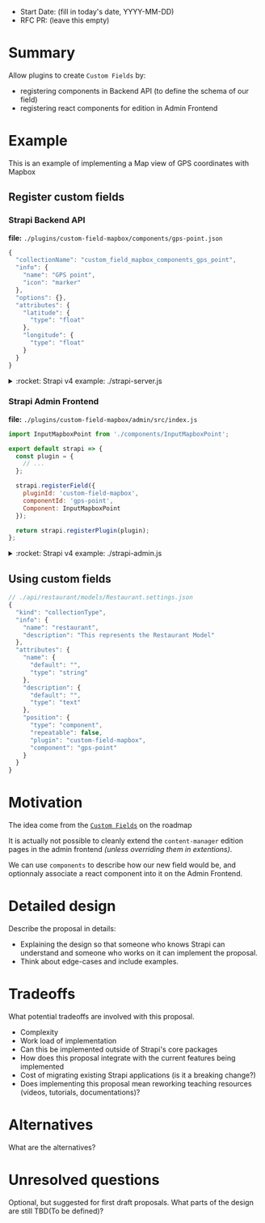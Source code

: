 - Start Date: (fill in today's date, YYYY-MM-DD)
- RFC PR: (leave this empty)

# Summary

Allow plugins to create `Custom Fields` by: 
- registering components in Backend API (to define the schema of our field)
- registering react components for edition in Admin Frontend

# Example

This is an example of implementing a Map view of GPS coordinates with Mapbox

## Register custom fields

### Strapi Backend API

**file:** `./plugins/custom-field-mapbox/components/gps-point.json`
```javascript
{
  "collectionName": "custom_field_mapbox_components_gps_point",
  "info": {
    "name": "GPS point",
    "icon": "marker"
  },
  "options": {},
  "attributes": {
    "latitude": {
      "type": "float"
    },
    "longitude": {
      "type": "float"
    }
  }
}
```

<details>
  <summary>:rocket: Strapi v4 example: ./strapi-server.js</summary>
  
  **file:** `./strapi-server.js`
  ```javascript
  const components = require('./components');

  module.exports = (strapi) => {
    return {
      components,
    };
  };
  ```

  **file:** `./components/index.js`
  ```javascript
  const gpsPoint = require('./gps-point');

  module.exports = {
    gpsPoint,
  };
  ```

  **file:** `./components/gps-point.js`
  ```javascript

  module.exports = {
    collectionName: 'custom_field_mapbox_component_gps_point',
    info: {
      name: 'GPS point',
      icon: 'marker',
    },
    options: {},
    attributes: {
      latitude: {
        type: 'float',
      },
      longitude: {
        type: 'float',
      },
    },
  };
  ```
</details>

### Strapi Admin Frontend 

**file:** `./plugins/custom-field-mapbox/admin/src/index.js`

```javascript
import InputMapboxPoint from './components/InputMapboxPoint';

export default strapi => {
  const plugin = {
    // ...
  };

  strapi.registerField({ 
    pluginId: 'custom-field-mapbox',
    componentId: 'gps-point', 
    Component: InputMapboxPoint 
  });

  return strapi.registerPlugin(plugin);
};
```

<details>
  <summary>:rocket: Strapi v4 example: ./strapi-admin.js </summary>

  **file:** `./strapi-admin.js`

  ```javascript
  module.exports = () => {
    return {
      //...
      register(app) {
        app.fields.register({
          pluginId: 'custom-field-mapbox',
          componentId: 'gps-point', 
          Component: InputMapboxPoint 
        });
      },
    };
  };
  ```
</details>


## Using custom fields

```javascript
// ./api/restaurant/models/Restaurant.settings.json
{
  "kind": "collectionType",
  "info": {
    "name": "restaurant",
    "description": "This represents the Restaurant Model"
  },
  "attributes": {
    "name": {
      "default": "",
      "type": "string"
    },
    "description": {
      "default": "",
      "type": "text"
    },
    "position": {
      "type": "component",
      "repeatable": false,
      "plugin": "custom-field-mapbox",
      "component": "gps-point"
    }
  }
}
```


# Motivation

The idea come from the [`Custom Fields`](https://portal.productboard.com/strapi/1-roadmap/c/10-custom-fields) on the roadmap  

It is actually not possible to cleanly extend the `content-manager` 
edition pages in the admin frontend _(unless overriding them in extentions)_.  

We can use `components` to describe how our new field would be, and optionnaly associate a react component into it on the Admin Frontend.


# Detailed design

Describe the proposal in details:

- Explaining the design so that someone who knows Strapi can understand and someone who works on it can implement the proposal. 
- Think about edge-cases and include examples.

# Tradeoffs

What potential tradeoffs are involved with this proposal.

- Complexity
- Work load of implementation
- Can this be implemented outside of Strapi's core packages
- How does this proposal integrate with the current features being implemented
- Cost of migrating existing Strapi applications (is it a breaking change?)
- Does implementing this proposal mean reworking teaching resources (videos, tutorials, documentations)?

# Alternatives

What are the alternatives?

# Unresolved questions

Optional, but suggested for first draft proposals. What parts of the design are still TBD(To be defined)?
